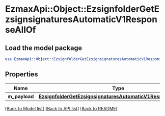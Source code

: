 # EzmaxApi::Object::EzsignfolderGetEzsignsignaturesAutomaticV1ResponseAllOf

## Load the model package
```perl
use EzmaxApi::Object::EzsignfolderGetEzsignsignaturesAutomaticV1ResponseAllOf;
```

## Properties
Name | Type | Description | Notes
------------ | ------------- | ------------- | -------------
**m_payload** | [**EzsignfolderGetEzsignsignaturesAutomaticV1ResponseMPayload**](EzsignfolderGetEzsignsignaturesAutomaticV1ResponseMPayload.md) |  | 

[[Back to Model list]](../README.md#documentation-for-models) [[Back to API list]](../README.md#documentation-for-api-endpoints) [[Back to README]](../README.md)


